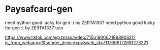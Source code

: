 # Paysafcard-gen
need python good lucky for gen :)  by ZERTA1337
need python good lucky for gen :)  by ZERTA1337
tuto 

https://www.tiktok.com/@xznsss/video/7156190062189890821?is_from_webapp=1&sender_device=pc&web_id=7117609172691273221
